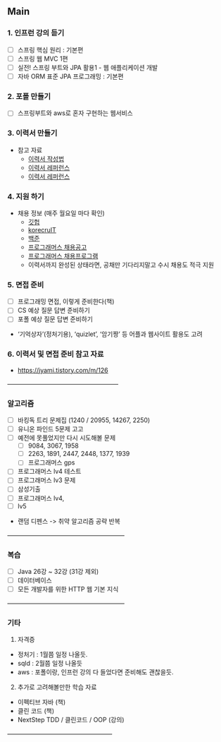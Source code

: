 Main
--------
### 1. 인프런 강의 듣기
- [ ] 스프링 핵심 원리 : 기본편
- [ ] 스프링 웹 MVC 1편
- [ ] 실전! 스프링 부트와 JPA 활용1 - 웹 애플리케이션 개발
- [ ] 자바 ORM 표준 JPA 프로그래밍 : 기본편

### 2. 포폴 만들기
- [ ] 스프링부트와 aws로 혼자 구현하는 웹서비스

### 3. 이력서 만들기
- 참고 자료
	- [이력서 작성법](https://wonny.space/writing/work/engineer-resume)
	- [이력서 레퍼런스](https://www.notion.so/wbluke/c47951185f404835a982ef97041e59fd)
	- [이력서 레퍼런스](https://jyami.tistory.com/8)

### 4. 지원 하기
- 채용 정보 (매주 월요일 마다 확인) 
	- [깃헙](https://github.com/jojoldu/junior-recruit-scheduler)
	- [korecruIT](https://korecruit.kr/)
	- [백준](https://www.acmicpc.net/) 
	- [프로그래머스 채용공고](https://career.programmers.co.kr/job)
	- [프로그래머스 채용프로그램](https://career.programmers.co.kr/competitions)
	- 이력서까지 완성된 상태라면, 공채만 기다리지말고 수시 채용도 적극 지원
 
### 5. 면접 준비
- [ ] 프로그래밍 면접, 이렇게 준비한다(책)
- [ ] CS 예상 질문 답변 준비하기
- [ ] 포폴 예상 질문 답변 준비하기
- ‘기억상자’(정처기용), ‘quizlet’, ‘암기짱’ 등 어플과 웹사이트 활용도 고려

### 6. 이력서 및 면접 준비 참고 자료
- https://jyami.tistory.com/m/126

——————————————————
### 알고리즘
- [ ] 바킹독 트리 문제집 (1240 / 20955, 14267, 2250)
- [ ] 유니온 파인드 5문제 고고
- [ ] 예전에 못풀었지만 다시 시도해볼 문제
	- [ ] 9084, 3067, 1958
	- [ ] 2263, 1891, 2447, 2448, 1377, 1939
	- [ ] 프로그래머스 gps
- [ ] 프로그래머스 lv4 테스트
- [ ] 프로그래머스 lv3 문제
- [ ] 삼성기출
- [ ] 프로그래머스 lv4, 
- [ ] lv5
- 랜덤 디펜스 -> 취약 알고리즘 공략 반복

———————————————————
### 복습
- [ ] Java 26강 ~ 32강 (31강 제외)
- [ ] 데이터베이스
- [ ] 모든 개발자를 위한 HTTP 웹 기본 지식

———————————————————
### 기타
1. 자격증
- 정처기 : 1월쯤 일정 나올듯. 
- sqld : 2월쯤 일정 나올듯
- aws : 포폴이랑, 인프런 강의 다 들었다면 준비해도 괜찮을듯. 

2. 추가로 고려해볼만한 학습 자료
- 이펙티브 자바 (책)
- 클린 코드 (책)
- NextStep TDD / 클린코드 / OOP (강의)

—————————————————



